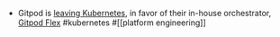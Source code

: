 - Gitpod is [leaving Kubernetes](https://www.gitpod.io/blog/we-are-leaving-kubernetes), in favor of their in-house orchestrator, [Gitpod Flex](https://www.gitpod.io/blog/introducing-gitpod-flex) #kubernetes #[[platform engineering]]